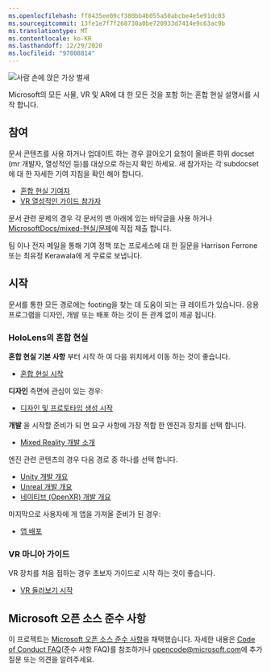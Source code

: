 ```yaml
---
ms.openlocfilehash: ff8435ee09cf380bb4b055a50abcbe4e5e91dc03
ms.sourcegitcommit: 13fe1e7f7f268730a0be720933d7414e9c63ac9b
ms.translationtype: MT
ms.contentlocale: ko-KR
ms.lasthandoff: 12/29/2020
ms.locfileid: "97808814"
---
```

![사람 손에 앉은 가상 벌새](mixed-reality-docs/mr-dev-docs/discover/images/01_MixedReality.png)

Microsoft의 모든 사물, VR 및 AR에 대 한 모든 것을 포함 하는 혼합 현실 설명서를 시작 합니다.

## <a name="contributing"></a>참여

문서 콘텐츠를 사용 하거나 업데이트 하는 경우 끌어오기 요청이 올바른 하위 docset (mr 개발자, 열성적인 등)를 대상으로 하는지 확인 하세요. 새 참가자는 각 subdocset에 대 한 자세한 기여 지침을 확인 해야 합니다.

* [혼합 현실 기여자](mixed-reality-docs/mr-dev-docs/CONTRIBUTING.md)
* [VR 열성적인 가이드 참가자](mixed-reality-docs/enthusiast-guide/CONTRIBUTING.md)

문서 관련 문제의 경우 각 문서의 맨 아래에 있는 바닥글을 사용 하거나 [MicrosoftDocs/mixed-현실/문제](https://github.com/MicrosoftDocs/mixed-reality/issues)에 직접 제출 합니다.

팀 이나 전자 메일을 통해 기여 정책 또는 프로세스에 대 한 질문을 Harrison Ferrone 또는 최유정 Kerawala에 게 무료로 보냅니다. 

## <a name="getting-started"></a>시작 

문서를 통한 모든 경로에는 footing을 찾는 데 도움이 되는 큐 레이트가 있습니다. 응용 프로그램을 디자인, 개발 또는 배포 하는 것이 든 관계 없이 제공 됩니다. 

### <a name="mixed-reality-for-hololens"></a>HoloLens의 혼합 현실

**혼합 현실 기본 사항** 부터 시작 하 여 다음 위치에서 이동 하는 것이 좋습니다.

* [혼합 현실 시작](mixed-reality-docs/mr-dev-docs/discover/get-started-with-mr.md)

**디자인** 측면에 관심이 있는 경우:

* [디자인 및 프로토타입 생성 시작](mixed-reality-docs/mr-dev-docs/design/design.md)

**개발** 을 시작할 준비가 되 면 요구 사항에 가장 적합 한 엔진과 장치를 선택 합니다.

* [Mixed Reality 개발 소개](mixed-reality-docs/mr-dev-docs/develop/development.md)

엔진 관련 콘텐츠의 경우 다음 경로 중 하나를 선택 합니다.

* [Unity 개발 개요](mixed-reality-docs/mr-dev-docs/develop/unity/unity-development-overview.md)
* [Unreal 개발 개요](mixed-reality-docs/mr-dev-docs/develop/unreal/unreal-development-overview.md)
* [네이티브 (OpenXR) 개발 개요](mixed-reality-docs/mr-dev-docs/develop/native/directx-development-overview.md)

마지막으로 사용자에 게 앱을 가져올 준비가 된 경우:

* [앱 배포](mixed-reality-docs/mr-dev-docs/distribute/distribute-overview.md)

### <a name="vr-enthusiast-guide"></a>VR 마니아 가이드

VR 장치를 처음 접하는 경우 초보자 가이드로 시작 하는 것이 좋습니다.

* [VR 둘러보기 시작](enthusiast-guide/vr-journey.md)

## <a name="microsoft-open-source-code-of-conduct"></a>Microsoft 오픈 소스 준수 사항

이 프로젝트는 [Microsoft 오픈 소스 준수 사항](https://opensource.microsoft.com/codeofconduct/)을 채택했습니다.
자세한 내용은 [Code of Conduct FAQ](https://opensource.microsoft.com/codeofconduct/faq/)(준수 사항 FAQ)를 참조하거나 [opencode@microsoft.com](mailto:opencode@microsoft.com)에 추가 질문 또는 의견을 알려주세요.
